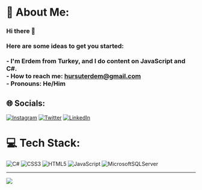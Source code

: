# 💫 About Me:
###  Hi there 👋<br><br>Here are some ideas to get you started:<br><br>- I'm Erdem from Turkey, and I do content on JavaScript and C#.<br>- How to reach me: hursuterdem@gmail.com<br>- Pronouns: He/Him


## 🌐 Socials:
[![Instagram](https://img.shields.io/badge/Instagram-%23E4405F.svg?logo=Instagram&logoColor=white)](https://instagram.com/erdem.efendioglu)  [![Twitter](https://img.shields.io/badge/Twitter-%231DA1F2.svg?logo=Twitter&logoColor=white)](https://twitter.com/ErdemEfendioglu) 
[![LinkedIn](https://img.shields.io/badge/LinkedIn-%230077B5.svg?logo=linkedin&logoColor=white)](https://linkedin.com/in/erdemhursutefendioglu)

# 💻 Tech Stack:
![C#](https://img.shields.io/badge/c%23-%23239120.svg?style=plastic&logo=c-sharp&logoColor=white) ![CSS3](https://img.shields.io/badge/css3-%231572B6.svg?style=plastic&logo=css3&logoColor=white) ![HTML5](https://img.shields.io/badge/html5-%23E34F26.svg?style=plastic&logo=html5&logoColor=white) ![JavaScript](https://img.shields.io/badge/javascript-%23323330.svg?style=plastic&logo=javascript&logoColor=%23F7DF1E) ![MicrosoftSQLServer](https://img.shields.io/badge/Microsoft%20SQL%20Sever-CC2927?style=plastic&logo=microsoft%20sql%20server&logoColor=white)

---
[![](https://visitcount.itsvg.in/api?id=ErdyEe&icon=0&color=0)](https://visitcount.itsvg.in)

<!-- Proudly created with GPRM ( https://gprm.itsvg.in ) -->
